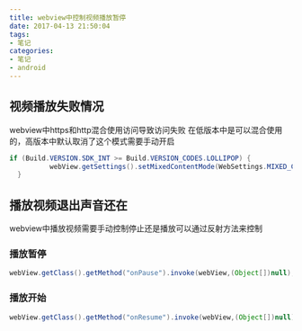 ```yaml
---
title: webview中控制视频播放暂停
date: 2017-04-13 21:50:04
tags:
- 笔记
categories:
- 笔记
- android
---
```

## 视频播放失败情况

webview中https和http混合使用访问导致访问失败
在低版本中是可以混合使用的，高版本中默认取消了这个模式需要手动开启
```java
if (Build.VERSION.SDK_INT >= Build.VERSION_CODES.LOLLIPOP) {
          webView.getSettings().setMixedContentMode(WebSettings.MIXED_CONTENT_ALWAYS_ALLOW);
  }
```

## 播放视频退出声音还在

webview中播放视频需要手动控制停止还是播放可以通过反射方法来控制
### 播放暂停
```java
webView.getClass().getMethod("onPause").invoke(webView,(Object[])null);
```
### 播放开始
```java
webView.getClass().getMethod("onResume").invoke(webView,(Object[])null);
```

